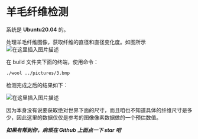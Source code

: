 # 羊毛纤维检测

系统是 **Ubuntu20.04** 的。

处理羊毛纤维图像，获取纤维的直径和直径变化度。如图所示
![在这里插入图片描述](https://img-blog.csdnimg.cn/direct/6bc91bfb8134428bb35d9217d412094f.bmp#pic_center)

在 build 文件夹下面的终端，使用命令：

```bash
./wool ../pictures/3.bmp 
```

检测完成之后的结果如下：

![在这里插入图片描述](https://img-blog.csdnimg.cn/direct/f89c6238a49d462ebe9f4d00b7c953c9.png#pic_center)

因为本身没有说要获取绝对世界下面的尺寸，而且咱也不知道具体的纤维尺寸是多少，因此这里的数据仅仅是参考的图像像素数据做的一个预估数值。


***如果有帮到你，麻烦在 Github 上面点一下 star 吧***
